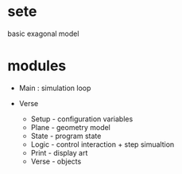 # sete

basic exagonal model

# modules

- Main : simulation loop

- Verse
  - Setup - configuration variables
  - Plane - geometry model
  - State - program state
  - Logic - control interaction + step simualtion
  - Print - display art
  - Verse - objects

